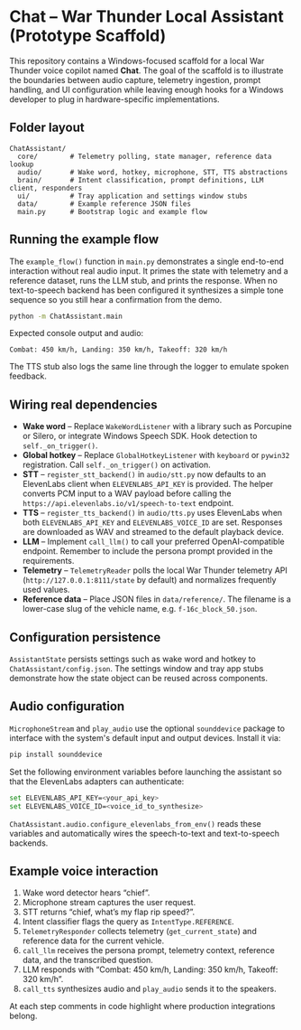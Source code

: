 # Chat – War Thunder Local Assistant (Prototype Scaffold)

This repository contains a Windows-focused scaffold for a local War Thunder
voice copilot named **Chat**. The goal of the scaffold is to illustrate the
boundaries between audio capture, telemetry ingestion, prompt handling, and UI
configuration while leaving enough hooks for a Windows developer to plug in
hardware-specific implementations.

## Folder layout

```
ChatAssistant/
  core/        # Telemetry polling, state manager, reference data lookup
  audio/       # Wake word, hotkey, microphone, STT, TTS abstractions
  brain/       # Intent classification, prompt definitions, LLM client, responders
  ui/          # Tray application and settings window stubs
  data/        # Example reference JSON files
  main.py      # Bootstrap logic and example flow
```

## Running the example flow

The `example_flow()` function in `main.py` demonstrates a single end-to-end
interaction without real audio input. It primes the state with telemetry and
a reference dataset, runs the LLM stub, and prints the response. When no
text-to-speech backend has been configured it synthesizes a simple tone
sequence so you still hear a confirmation from the demo.

```bash
python -m ChatAssistant.main
```

Expected console output and audio:

```
Combat: 450 km/h, Landing: 350 km/h, Takeoff: 320 km/h
```

The TTS stub also logs the same line through the logger to emulate spoken
feedback.

## Wiring real dependencies

* **Wake word** – Replace `WakeWordListener` with a library such as Porcupine or
  Silero, or integrate Windows Speech SDK. Hook detection to `self._on_trigger()`.
* **Global hotkey** – Replace `GlobalHotkeyListener` with `keyboard` or
  `pywin32` registration. Call `self._on_trigger()` on activation.
* **STT** – `register_stt_backend()` in `audio/stt.py` now defaults to an
  ElevenLabs client when `ELEVENLABS_API_KEY` is provided. The helper converts
  PCM input to a WAV payload before calling the
  `https://api.elevenlabs.io/v1/speech-to-text` endpoint.
* **TTS** – `register_tts_backend()` in `audio/tts.py` uses ElevenLabs when
  both `ELEVENLABS_API_KEY` and `ELEVENLABS_VOICE_ID` are set. Responses are
  downloaded as WAV and streamed to the default playback device.
* **LLM** – Implement `call_llm()` to call your preferred OpenAI-compatible
  endpoint. Remember to include the persona prompt provided in the
  requirements.
* **Telemetry** – `TelemetryReader` polls the local War Thunder telemetry API
  (`http://127.0.0.1:8111/state` by default) and normalizes frequently used
  values.
* **Reference data** – Place JSON files in `data/reference/`. The filename is a
  lower-case slug of the vehicle name, e.g. `f-16c_block_50.json`.

## Configuration persistence

`AssistantState` persists settings such as wake word and hotkey to
`ChatAssistant/config.json`. The settings window and tray app stubs demonstrate
how the state object can be reused across components.

## Audio configuration

`MicrophoneStream` and `play_audio` use the optional `sounddevice` package to
interface with the system's default input and output devices. Install it via:

```bash
pip install sounddevice
```

Set the following environment variables before launching the assistant so that
the ElevenLabs adapters can authenticate:

```bash
set ELEVENLABS_API_KEY=<your_api_key>
set ELEVENLABS_VOICE_ID=<voice_id_to_synthesize>
```

`ChatAssistant.audio.configure_elevenlabs_from_env()` reads these variables and
automatically wires the speech-to-text and text-to-speech backends.

## Example voice interaction

1. Wake word detector hears “chief”.
2. Microphone stream captures the user request.
3. STT returns “chief, what’s my flap rip speed?”.
4. Intent classifier flags the query as `IntentType.REFERENCE`.
5. `TelemetryResponder` collects telemetry (`get_current_state`) and reference
   data for the current vehicle.
6. `call_llm` receives the persona prompt, telemetry context, reference data,
   and the transcribed question.
7. LLM responds with “Combat: 450 km/h, Landing: 350 km/h, Takeoff: 320 km/h”.
8. `call_tts` synthesizes audio and `play_audio` sends it to the speakers.

At each step comments in code highlight where production integrations belong.
